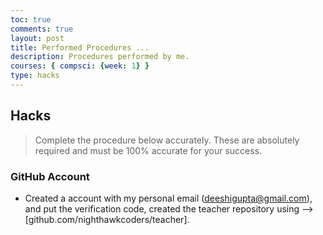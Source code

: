 ```yaml
---
toc: true
comments: true
layout: post
title: Performed Procedures ...
description: Procedures performed by me.
courses: { compsci: {week: 1} }
type: hacks
---
```


## Hacks
> Complete the procedure below accurately.  These are absolutely required and must be 100% accurate for your success.

### GitHub Account
- Created a account with my personal email (deeshigupta@gmail.com), and put the verification code, created the teacher repository using --> [github.com/nighthawkcoders/teacher].